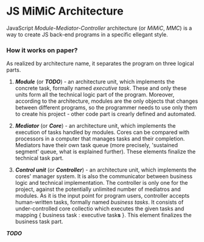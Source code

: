 # JS MiMiC Architecture

JavaScript *Module-Mediator-Controller* architecture (or *MiMiC*, *MMC*) is a way to create JS back-end programs in a specific ellegant style.

### How it works on paper?

As realized by architecture name, it separates the program on three logical parts.

1. ***Module*** (or ***TODO***) - an architecture unit, which implements the concrete task, formally named *executive task*. These and only these units form all the technical logic part of the program. Moreover, according to the architecture, modules are the only objects that changes between different programs, so the programmer needs to use only them to create his project - other code part is crearly defined and automated.

2. ***Mediator*** (or ***Core***) - an architecture unit, which implements the execution of tasks handled by modules. Cores can be compared with processors in a computer that manages tasks and their completion. Mediators have their own task queue (more precisely, 'sustained segment' queue, what is explained further). These elements finalize the technical task part.

3. ***Control unit*** (or ***Controller***) - an architecture unit, which implements the cores' manager system. It is also the communicator between business logic and technical implementation. The controller is only one for the project, against the potentially unlimited number of mediatros and modules. As it is the input point for program users, controller accepts human-written tasks, formally named *business tasks*. It consists of under-controlled core collectio which executes the given tasks and mapping { business task : executive task**s** }. This element finalizes the business task part.

***TODO***
